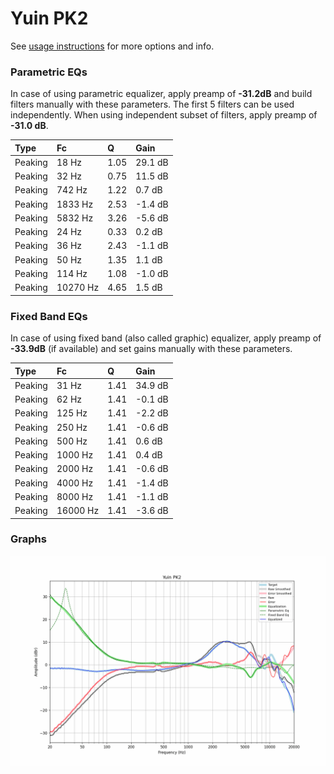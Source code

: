 # Yuin PK2
See [usage instructions](https://github.com/jaakkopasanen/AutoEq#usage) for more options and info.

### Parametric EQs
In case of using parametric equalizer, apply preamp of **-31.2dB** and build filters manually
with these parameters. The first 5 filters can be used independently.
When using independent subset of filters, apply preamp of **-31.0 dB**.

| Type    | Fc       |    Q | Gain    |
|:--------|:---------|:-----|:--------|
| Peaking | 18 Hz    | 1.05 | 29.1 dB |
| Peaking | 32 Hz    | 0.75 | 11.5 dB |
| Peaking | 742 Hz   | 1.22 | 0.7 dB  |
| Peaking | 1833 Hz  | 2.53 | -1.4 dB |
| Peaking | 5832 Hz  | 3.26 | -5.6 dB |
| Peaking | 24 Hz    | 0.33 | 0.2 dB  |
| Peaking | 36 Hz    | 2.43 | -1.1 dB |
| Peaking | 50 Hz    | 1.35 | 1.1 dB  |
| Peaking | 114 Hz   | 1.08 | -1.0 dB |
| Peaking | 10270 Hz | 4.65 | 1.5 dB  |

### Fixed Band EQs
In case of using fixed band (also called graphic) equalizer, apply preamp of **-33.9dB**
(if available) and set gains manually with these parameters.

| Type    | Fc       |    Q | Gain    |
|:--------|:---------|:-----|:--------|
| Peaking | 31 Hz    | 1.41 | 34.9 dB |
| Peaking | 62 Hz    | 1.41 | -0.1 dB |
| Peaking | 125 Hz   | 1.41 | -2.2 dB |
| Peaking | 250 Hz   | 1.41 | -0.6 dB |
| Peaking | 500 Hz   | 1.41 | 0.6 dB  |
| Peaking | 1000 Hz  | 1.41 | 0.4 dB  |
| Peaking | 2000 Hz  | 1.41 | -0.6 dB |
| Peaking | 4000 Hz  | 1.41 | -1.4 dB |
| Peaking | 8000 Hz  | 1.41 | -1.1 dB |
| Peaking | 16000 Hz | 1.41 | -3.6 dB |

### Graphs
![](./Yuin%20PK2.png)